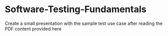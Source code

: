 # Software-Testing-Fundamentals
Create a small presentation with the sample test use case after reading the PDF content provided here
